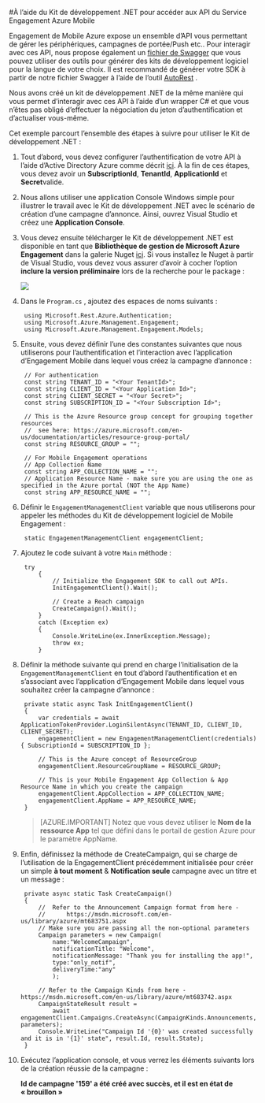 <properties 
    pageTitle="À l’aide du Kit de développement .NET pour accéder aux API du Service Engagement Azure Mobile" 
    description="Décrit comment utiliser le Kit de développement logiciel de Mobile Engagement .NET pour accéder aux API du Service Engagement Azure Mobile"        
    services="mobile-engagement" 
    documentationCenter="mobile" 
    authors="piyushjo" 
    manager="erikre" 
    editor="" />

<tags 
    ms.service="mobile-engagement" 
    ms.workload="mobile" 
    ms.tgt_pltfrm="mobile-multiple" 
    ms.devlang="dotnet" 
    ms.topic="article" 
    ms.date="08/19/2016" 
    ms.author="piyushjo" />

#<a name="using-net-sdk-to-access-azure-mobile-engagement-service-apis"></a>À l’aide du Kit de développement .NET pour accéder aux API du Service Engagement Azure Mobile

Engagement de Mobile Azure expose un ensemble d’API vous permettant de gérer les périphériques, campagnes de portée/Push etc.. Pour interagir avec ces API, nous propose également un [fichier de Swagger](https://github.com/Azure/azure-rest-api-specs/blob/master/arm-mobileengagement/2014-12-01/swagger/mobile-engagement.json) que vous pouvez utiliser des outils pour générer des kits de développement logiciel pour la langue de votre choix. Il est recommandé de générer votre SDK à partir de notre fichier Swagger à l’aide de l’outil [AutoRest](https://github.com/Azure/AutoRest) . 

Nous avons créé un kit de développement .NET de la même manière qui vous permet d’interagir avec ces API à l’aide d’un wrapper C# et que vous n’êtes pas obligé d’effectuer la négociation du jeton d’authentification et d’actualiser vous-même.  

Cet exemple parcourt l’ensemble des étapes à suivre pour utiliser le Kit de développement .NET :

1. Tout d’abord, vous devez configurer l’authentification de votre API à l’aide d’Active Directory Azure comme décrit [ici](mobile-engagement-api-authentication.md#authentication). À la fin de ces étapes, vous devez avoir un **SubscriptionId**, **TenantId**, **ApplicationId** et **Secret**valide. 

2. Nous allons utiliser une application Console Windows simple pour illustrer le travail avec le Kit de développement .NET avec le scénario de création d’une campagne d’annonce. Ainsi, ouvrez Visual Studio et créez une **Application Console**.   

3. Vous devez ensuite télécharger le Kit de développement .NET est disponible en tant que **Bibliothèque de gestion de Microsoft Azure Engagement** dans la galerie Nuget [ici](https://www.nuget.org/packages/Microsoft.Azure.Management.Engagement/).
Si vous installez le Nuget à partir de Visual Studio, vous devez vous assurer d’avoir à cocher l’option **inclure la version préliminaire** lors de la recherche pour le package :

    ![][1]

4. Dans le `Program.cs` , ajoutez des espaces de noms suivants :

        using Microsoft.Rest.Azure.Authentication;
        using Microsoft.Azure.Management.Engagement;
        using Microsoft.Azure.Management.Engagement.Models;

5. Ensuite, vous devez définir l’une des constantes suivantes que nous utiliserons pour l’authentification et l’interaction avec l’application d’Engagement Mobile dans lequel vous créez la campagne d’annonce :

        // For authentication
        const string TENANT_ID = "<Your TenantId>";
        const string CLIENT_ID = "<Your Application Id>";
        const string CLIENT_SECRET = "<Your Secret>";
        const string SUBSCRIPTION_ID = "<Your Subscription Id>";

        // This is the Azure Resource group concept for grouping together resources 
        //  see here: https://azure.microsoft.com/en-us/documentation/articles/resource-group-portal/
        const string RESOURCE_GROUP = "";

        // For Mobile Engagement operations
        // App Collection Name 
        const string APP_COLLECTION_NAME = "";
        // Application Resource Name - make sure you are using the one as specified in the Azure portal (NOT the App Name)
        const string APP_RESOURCE_NAME = "";

6. Définir le `EngagementManagementClient` variable que nous utiliserons pour appeler les méthodes du Kit de développement logiciel de Mobile Engagement :

        static EngagementManagementClient engagementClient; 

7. Ajoutez le code suivant à votre `Main` méthode :

        try
            {
                // Initialize the Engagement SDK to call out APIs. 
                InitEngagementClient().Wait();

                // Create a Reach campaign
                CreateCampaign().Wait();
            }
            catch (Exception ex)
            {
                Console.WriteLine(ex.InnerException.Message);
                throw ex;
            }

8. Définir la méthode suivante qui prend en charge l’initialisation de la `EngagementManagementClient` en tout d’abord l’authentification et en s’associant avec l’application d’Engagement Mobile dans lequel vous souhaitez créer la campagne d’annonce :

        private static async Task InitEngagementClient()
        {
            var credentials = await ApplicationTokenProvider.LoginSilentAsync(TENANT_ID, CLIENT_ID, CLIENT_SECRET);
            engagementClient = new EngagementManagementClient(credentials) { SubscriptionId = SUBSCRIPTION_ID };
            
            // This is the Azure concept of ResourceGroup
            engagementClient.ResourceGroupName = RESOURCE_GROUP;

            // This is your Mobile Engagement App Collection & App Resource Name in which you create the campaign
            engagementClient.AppCollection = APP_COLLECTION_NAME;
            engagementClient.AppName = APP_RESOURCE_NAME;
        }

    > [AZURE.IMPORTANT] Notez que vous devez utiliser le **Nom de la ressource App** tel que défini dans le portail de gestion Azure pour le paramètre AppName. 

9. Enfin, définissez la méthode de CreateCampaign, qui se charge de l’utilisation de la EngagementClient précédemment initialisée pour créer un simple **à tout moment** & **Notification seule** campagne avec un titre et un message : 

        private async static Task CreateCampaign()
        {
            //  Refer to the Announcement Campaign format from here - 
            //      https://msdn.microsoft.com/en-us/library/azure/mt683751.aspx
            // Make sure you are passing all the non-optional parameters
            Campaign parameters = new Campaign(
                name:"WelcomeCampaign",
                notificationTitle: "Welcome", 
                notificationMessage: "Thank you for installing the app!",
                type:"only_notif",
                deliveryTime:"any"
                );

            // Refer to the Campaign Kinds from here - https://msdn.microsoft.com/en-us/library/azure/mt683742.aspx
            CampaignStateResult result = 
                await engagementClient.Campaigns.CreateAsync(CampaignKinds.Announcements, parameters);
            Console.WriteLine("Campaign Id '{0}' was created successfully and it is in '{1}' state", result.Id, result.State);
        }

10. Exécutez l’application console, et vous verrez les éléments suivants lors de la création réussie de la campagne :

    **Id de campagne '159' a été créé avec succès, et il est en état de « brouillon »**

<!-- Images. -->

[1]: ./media/mobile-engagement-dotnet-sdk-service-api/include-prerelease.png
